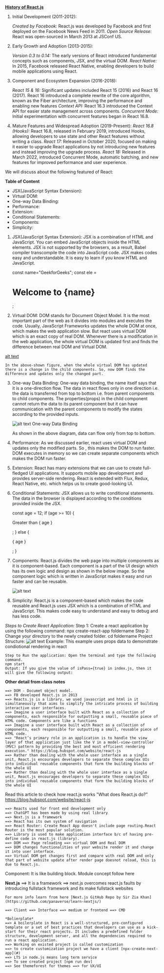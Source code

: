  [**History of React.js**](https://www.geeksforgeeks.org/what-are-the-features-of-reactjs/)

1) Initial Development (2011-2012):

    *Created by Facebook:* React.js was developed by Facebook and first deployed on the Facebook News Feed in 2011.
    *Open Source Release:* React was open-sourced in March 2013 at JSConf US.

2) Early Growth and Adoption (2013-2015):
    
    *Version 0.3 to 0.14:* The early versions of React introduced fundamental concepts such as components, JSX, and the virtual DOM.
    *React Native:* In 2015, Facebook released React Native, enabling developers to build mobile applications using React.

3) Component and Ecosystem Expansion (2016-2018):
    
    *React 15 & 16:* Significant updates included React 15 (2016) and React 16 (2017). React 16 introduced a complete rewrite of the core algorithm, known as the Fiber architecture, improving the performance and enabling new features
    *Context API:* React 16.3 introduced the Context API for easier state management across components.
    *Concurrent Mode:* Initial experimentation with concurrent features began in React 16.8.

4) Mature Features and Widespread Adoption (2019-Present):
    *React 16.8 (Hooks):* React 16.8, released in February 2019, introduced Hooks, allowing developers to use state and other React features without writing a class.
    *React 17:* Released in October 2020, focused on making it easier to upgrade React applications by not introducing new features and instead improving the upgrade process.
    *React 18:* Released in March 2022, introduced Concurrent Mode, automatic batching, and new features for improved performance and user experience.

We will discuss about the following featured of React:

**Table of Content**

* JSX(JavaScript Syntax Extension):
* Virtual DOM:
* One-way Data Binding:
* Performance:
* Extension:
* Conditional Statements:
* Components:
* Simplicity:

1) JSX(JavaScript Syntax Extension):
   JSX is a combination of HTML and JavaScript. You can embed JavaScript objects inside the HTML elements. JSX is not supported by the browsers, as a result, Babel compiler transcompile the code into JavaScript code. JSX makes codes easy and understandable. It is easy to learn if you know HTML and JavaScript.

   const name="GeekforGeeks";
   const ele = <h1>Welcome to {name}</h1>;

2) Virtual DOM:
    DOM stands for Document Object Model. It is the most important part of the web as it divides into modules and executes the code. Usually, JavaScript Frameworks updates the whole DOM at once, which makes the web application slow. But react uses virtual DOM which is an exact copy of real DOM. Whenever there is a modification in the web application, the whole virtual DOM is updated first and finds the difference between real DOM and Virtual DOM.

[alt text](image.png)

    In the above-shown figure, when the whole virtual DOM has updated there is a change in the child components. So, now DOM finds the difference and updates only the changed part.

3) One-way Data Binding:
    One-way data binding, the name itself says that it is a one-direction flow. The data in react flows only in one direction i.e. the data is transferred from top to bottom i.e. from parent components to child components. The properties(props) in the child component cannot return the data to its parent component but it can have communication with the parent components to modify the states according to the provided inputs.

    ![alt text](image-1.png)
    One-way Data Binding

    As shown in the above diagram, data can flow only from top to bottom.

4) Performance:
    As we discussed earlier, react uses virtual DOM and updates only the modified parts. So , this makes the DOM to run faster. DOM executes in memory so we can create separate components which makes the DOM run faster.

5. Extension:
    React has many extensions that we can use to create full-fledged UI applications. It supports mobile app development and provides server-side rendering. React is extended with Flux, Redux, React Native, etc. which helps us to create good-looking UI.

6. Conditional Statements:
    JSX allows us to write conditional statements. The data in the browser is displayed according to the conditions provided inside the JSX.

    const age = 12;
    if (age >= 10)
    { 
        <p> Greater than { age } </p>;
    } 
    else 
    { 
        <p> { age } </p>;
    }

7. Components:
    React.js divides the web page into multiple components as it is component-based. Each component is a part of the UI design which has its own logic and design as shown in the below image. So the component logic which is written in JavaScript makes it easy and run faster and can be reusable.

    ![alt text](image-2.png)

8. Simplicity:
    React.js is a component-based which makes the code reusable and React.js uses JSX which is a combination of HTML and JavaScript. This makes code easy to understand and easy to debug and has less code.

*Steps to Create React Application:*
    Step 1: Create a react application by using the following command:
    npx create-react-app foldername
    Step 2: Change your directory to the newly created folder.
    cd foldername
    Project Structure:
    ![alt text](image-3.png)
    Example: This example uses props data to demonstrate condiotional rendering in react

    Step to Run the application: Open the terminal and type the following command.
    npm start
    Output: If you give the value of isPass={true} in index.js, then it will give the following output:


**Other detail from class notes**

    ==> DOM - Documet object model.
    ==> FB developed React.js in 2013
    ==> Reacts.js is a library, we used javascript and html in it simultaneously that aims to simplify the intricate process of building interactive user interfaces.
    ==> Imagine a user interface built with React as a collection of components, each responsible for outputting a small, reusable piece of HTML code. Components are like a functions
    ==> Imagine a user interface built with React as a collection of components, each responsible for outputting a small, reusable piece of HTML code.
    ==> "React’s primary role in an application is to handle the view layer of that application just like the V in a model-view-controller (MVC) pattern by providing the best and most efficient rendering execution." https://blog.hubspot.com/website/react-js
    ==> Rather than dealing with the whole user interface as a single unit, React.js encourages developers to separate these complex UIs into individual reusable components that form the building blocks of the whole UI
    ==> Rather than dealing with the whole user interface as a single unit, React.js encourages developers to separate these complex UIs into individual reusable components that form the building blocks of the whole UI

Read this article to check how react.js works "What does React.js do?" https://blog.hubspot.com/website/react-js

    ==> Reacts used for front end development only
    ==> ChatGPT has been made by using real library
    ==> Next.js is a framework
    ==> React has its own system of navigation
    ==> React Router: Create React App doesn't include page routing.React Router is the most popular solution.
    ==> Library is used to make application interface b/c of having pre-define code in react.js (library).
    ==> DOM ==> Page reloading ==> virtual DOM and Real DOM
    ==> DOM changes functionalities of your website render it and change it into user interface.
    ==> Virtual DOM get changes first and compare with real DOM and only that part of website update after render page doesnot reload, this is due to React.js.

Component: It is like building block. Module concept follow here

**Next.js**
    ==> It is a framework
    ==> next.js overcomes react.js faults by introducing fullstack framework and its make fullstack websites

    For more info learn from here [Next.js GitHub Repo by Sir Zia Khan](https://github.com/panaverse/learn-nextjs/)

    ==> Client ==> Interface ==> medium or frontend ==> CMD

    *Bolierplate*
    ==> A boilerplate in React is a well-structured, pre-configured template or a set of best practices that developers can use as a kick-start for their react projects. It includes a predefined folder structure, development server, and all the dependencies required to run a react application.
    ==> Working on existed project is called customization
    ==> to create customization project we have a client [npx-create-next-app](#)
    ==> LTS in node.js means long term service
    ==> To see created project [npm run dev]
    ==> See themeforest for themes ==> for UX/UI
